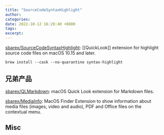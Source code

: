 ```yaml
---
title: "SourceCodeSyntaxHighlight"
author: 
categories: 
date: 2022-10-12 16:29:40 +0800
tags: 
excerpt: 
---
```





[sbarex/SourceCodeSyntaxHighlight](https://github.com/sbarex/SourceCodeSyntaxHighlight): [[QuickLook]] extension for highlight source code files on macOS 10.15 and later.


```shell
brew install --cask --no-quarantine syntax-highlight
```


## 兄弟产品

[sbarex/QLMarkdown](https://github.com/sbarex/QLMarkdown): macOS Quick Look extension for Markdown files.

[sbarex/MediaInfo](https://github.com/sbarex/MediaInfo): MacOS Finder Extension to show information about media files (images, video and audio), PDF and Office files on the contextual menu.




## Misc





